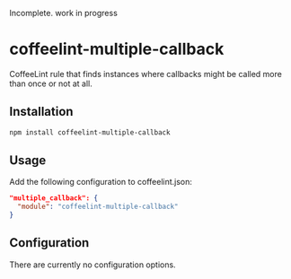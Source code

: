 Incomplete. work in progress

# coffeelint-multiple-callback
CoffeeLint rule that finds instances where callbacks might be called more than once or not at all.

## Installation
```sh
npm install coffeelint-multiple-callback
```
## Usage

Add the following configuration to coffeelint.json:

```json
"multiple_callback": {
  "module": "coffeelint-multiple-callback"
}
```
## Configuration

There are currently no configuration options.
